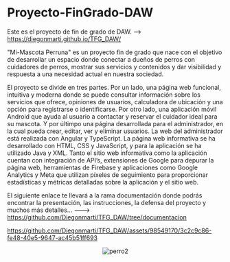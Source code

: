 # Proyecto-FinGrado-DAW
Este es el proyecto de fin de grado de DAW. -->    https://diegonmarti.github.io/TFG_DAW/

"Mi-Mascota Perruna" es un proyecto fin de grado que nace con el objetivo de desarrollar un espacio donde conectar a dueños de perros con cuidadores de perros, mostrar sus servicios y
contenidos y dar visibilidad y respuesta a una necesidad actual en nuestra sociedad. 

El proyecto se divide en tres partes. Por un lado, una página web funcional, intuitiva y moderna donde se puede consultar información sobre los servicios que ofrece, opiniones de usuarios,
calculadora de ubicación y una opción para registrarse o identificarse. Por otro lado, una aplicación móvil Android que ayuda al usuario a contactar y reservar el cuidador ideal para su
mascota. Y por últimpo una página desarrollada para el administrador, en la cual pueda crear, editar, ver y eliminar usuarios. 
La web del administrador está realizada con Angular y TypeScript. La página web informativa se ha desarrollado con HTML, CSS y JavaScript, y para la aplicación se ha utilizado Java y XML. Tanto el sitio web informativa como la aplicación cuentan con integración de API’s,
extensiones de Google para depurar la página web, herramientas de Firebase y aplicaciones como Google Analytics y Meta que utilizan píxeles de seguimiento para proporcionar estadísticas y métricas detalladas sobre la aplicación y el sitio web.

El siguiente enlace te llevará a la rama documentación donde podrás encontrar la presentación, las instrucciones, la defensa del proyecto y muchos más detalles... --->  https://github.com/Diegonmarti/TFG_DAW/tree/documentacion

https://github.com/Diegonmarti/TFG_DAW/assets/98549170/3c2c9c86-fe48-40e5-9647-ac45b51ff693

<div align="center">
  
![perro2](https://github.com/Diegonmarti/TFG_DAW/assets/98549170/fd2d84c4-6936-45dc-88e5-ea6abc261d9c)

</div>
